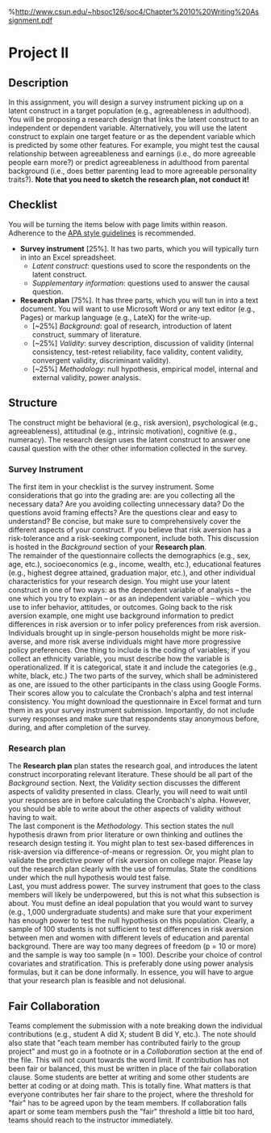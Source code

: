 %http://www.csun.edu/~hbsoc126/soc4/Chapter%2010%20Writing%20Assignment.pdf
# Project II

## Description
In this assignment, you will design a survey instrument picking up on a latent construct in a target population (e.g., agreeableness in adulthood). You will be proposing a research design that links the latent construct to an independent or dependent variable. Alternatively, you will use the latent construct to explain one target feature or as the dependent variable which is predicted by some other features. For example, you might test the causal relationship between agreeableness and earnings (i.e., do more agreeable people earn more?) or predict agreeableness in adulthood from parental background (i.e., does better parenting lead to more agreeable personality traits?). **Note that you need to sketch the research plan, not conduct it!**

## Checklist
You will be turning the items below with page limits within reason. Adherence to the [APA style guidelines](https://apastyle.apa.org) is recommended.
- **Survey instrument** [25\%]. It has two parts, which you will typically turn in into an Excel spreadsheet.
    * *Latent construct*: questions used to score the respondents on the latent construct.
    * *Supplementary information*: questions used to answer the causal question.
- **Research plan** [75\%]. It has three parts, which you will tun in into a text document. You will want to use Microsoft Word or any text editor (e.g., Pages) or markup language (e.g., LateX) for the write-up.
    * [~25\%] *Background*: goal of research, introduction of latent construct, summary of literature.
    * [~25\%] *Validity*: survey description, discussion of validity (internal consistency, test-retest reliability, face validity, content validity, convergent validity, discriminant validity).
    * [~25\%] *Methodology*: null hypothesis, empirical model, internal and external validity, power analysis.

## Structure
The construct might be behavioral (e.g., risk aversion), psychological (e.g., agreeableness), attitudinal (e.g., intrinsic motivation), cognitive (e.g., numeracy). The research design uses the latent construct to answer one causal question with the other other information collected in the survey.

### Survey Instrument
The first item in your checklist is the survey instrument. Some considerations that go into the grading are: are you collecting all the necessary data? Are you avoiding collecting unnecessary data? Do the questions avoid framing effects? Are the questions clear and easy to understand?
Be concise, but make sure to comprehensively cover the different aspects of your construct. If you believe that risk aversion has a risk-tolerance and a risk-seeking component, include both. This discussion is hosted in the *Background* section of your **Research plan**.  
The remainder of the questionnaire collects the demographics (e.g., sex, age, etc.), socioeconomics (e.g., income, wealth, etc.), educational features (e.g., highest degree attained, graduation major, etc.), and other individual characteristics for your research design. You might use your latent construct in one of two ways: as the dependent variable of analysis – the one which you try to explain – or as an independent variable – which you use to infer behavior, attitudes, or outcomes. Going back to the risk aversion example, one might use background information to predict differences in risk aversion or to infer policy preferences from risk aversion. Individuals brought up in single-person households might be more risk-averse, and more risk averse individuals might have more progressive policy preferences. One thing to include is the coding of variables; if you collect an ethnicity variable, you must describe how the variable is operationalized. If it is categorical, state it and include the categories (e.g., white, black, etc.) 
The two parts of the survey, which shall be administered as one, are issued to the other participants in the class using Google Forms. Their scores allow you to calculate the Cronbach's alpha and test internal consistency. You might download the questionnaire in Excel format and turn them in as your survey instrument submission. Importantly, do not include survey responses and make sure that respondents stay anonymous before, during, and after completion of the survey.

### Research plan
The **Research plan** plan states the research goal, and introduces the latent construct incorporating relevant literature. These should be all part of the *Background* section. Next, the *Validity* section discusses the different aspects of validity presented in class. Clearly, you will need to wait until your responses are in before calculating the Cronbach's alpha. However, you should be able to write about the other aspects of validity without having to wait.  
The last component is the *Methodology*. This section states the null hypothesis drawn from prior literature or own thinking and outlines the research design testing it. You might plan to test sex-based differences in risk-aversion via difference-of-means or regression. Or, you might plan to validate the predictive power of risk aversion on college major. Please lay out the research plan clearly with the use of formulas. State the conditions under which the null hypothesis would test false.  
Last, you must address power. The survey instrument that goes to the class members will likely be underpowered, but this is not what this subsection is about. You must define an ideal population that you would want to survey (e.g., 1,000 undergraduate students) and make sure that your experiment has enough power to test the null hypothesis on this population. Clearly, a sample of 100 students is not  sufficient to test differences in risk aversion between men and women with different levels of education and parental background. There are way too many degrees of freedom (p = 10 or more) and the sample is way too sample (n = 100). Describe your choice of control covariates and stratification. This is preferably done using power analysis formulas, but it can be done informally. In essence, you will have to argue that your research plan is feasible and not delusional.

## Fair Collaboration
Teams complement the submission with a note breaking down the individual contributions (e.g., student A did X; student B did Y, etc.). The note should also state that "each team member has contributed fairly to the group project" and must go in a footnote or in a *Collaboration* section at the end of the file. This will not count towards the word limit. If contribution has not been fair or balanced, this must be written in place of the fair collaboration clause.
Some students are better at writing and some other students are better at coding or at doing math. This is totally fine. What matters is that everyone contributes her fair share to the project, where the threshold for "fair" has to be agreed upon by the team members. If collaboration falls apart or some team members push the "fair" threshold a little bit too hard, teams should reach to the instructor immediately.
